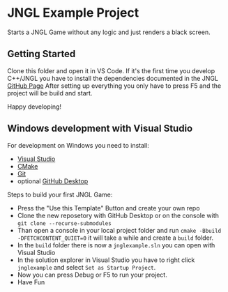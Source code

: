 # JNGL Example Project

Starts a JNGL Game without any logic and just renders a black screen.

## Getting Started

Clone this folder and open it in VS Code. If it's the first time you develop C++/JNGL you have to install the dependencies documented in the JNGL [GitHub Page](https://github.com/jhasse/jngl)
After setting up everything you only have to press F5 and the project will be build and start.

Happy developing!


## Windows development with Visual Studio

For development on Windows you need to install:
- [Visual Studio](https://visualstudio.microsoft.com/de/downloads/)
- [CMake](https://cmake.org/download/)
- [Git](https://git-scm.com/downloads)
- optional [GitHub Desktop](https://desktop.github.com/)

Steps to build your first JNGL Game:

- Press the "Use this Template" Button and create your own repo
- Clone the new reposetory with GitHub Desktop or on the console with `git clone --recurse-submodules`
- Than open a console in your local project folder and run `cmake -Bbuild -DFETCHCONTENT_QUIET=0` it will take a while and create a `build` folder.
- In the `build` folder there is now a `jnglexample.sln` you can open with Visual Studio
- In the solution explorer in Visual Studio you have to right click `jnglexample` and select `Set as Startup Project`.
- Now you can press Debug or F5 to run your project.
- Have Fun

